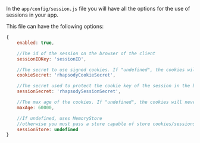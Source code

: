 In the `app/config/session.js` file you will have all the options for the use of sessions in your app.

This file can have the following options:

```js
{
    enabled: true,

    //The id of the session on the browser of the client
    sessionIDKey: 'sessionID',

    //The secret to use signed cookies. If "undefined", the cookies will be unsigned
    cookieSecret: 'rhapsodyCookieSecret', 

    //The secret used to protect the cookie key of the session in the browser of the client
    sessionSecret: 'rhapsodySessionSecret', 

    //The max age of the cookies. If "undefined", the cookies will never expire
    maxAge: 60000, 

    //If undefined, uses MemoryStore
    //otherwise you must pass a store capable of store cookies/sessions
    sessionStore: undefined
}
```
